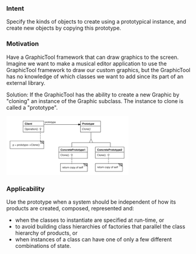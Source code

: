 <h3>Intent</h3>

Specify the kinds of objects to create using a prototypical instance, 
and create new objects by copying this prototype. 

<h3>Motivation</h3>

Have a GraphicTool framework that can draw graphics to the screen.
Imagine we want to make a musical editor application to use the GraphicTool 
framework to draw our custom graphics, but the GraphicTool has no knowledge of 
which classes we want to add since its part of an external library. 

Solution: If the GraphicTool has the ability to create a new Graphic by "cloning"
an instance of the Graphic subclass. The instance to clone is called a "prototype".

![img.png](img.png)

<h3>Applicability</h3>

Use the prototype when a system should be independent of how its products 
are created, composed, represented and: 
* when the classes to instantiate are specified at run-time, or
* to avoid building class hierarchies of factories that parallel the class hierarchy of products, or
* when instances of a class can have one of only a few different combinations of state.